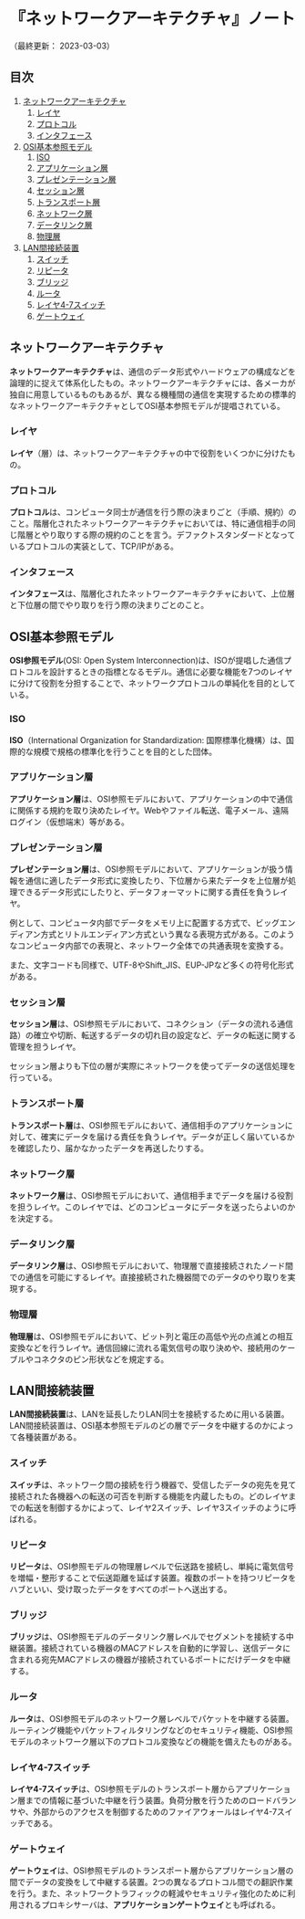 # 『ネットワークアーキテクチャ』ノート

（最終更新： 2023-03-03）


## 目次

1. [ネットワークアーキテクチャ](#ネットワークアーキテクチャ)
	1. [レイヤ](#レイヤ)
	1. [プロトコル](#プロトコル)
	1. [インタフェース](#インタフェース)
1. [OSI基本参照モデル](#osi基本参照モデル)
	1. [ISO](#iso)
	1. [アプリケーション層](#アプリケーション層)
	1. [プレゼンテーション層](#プレゼンテーション層)
	1. [セッション層](#セッション層)
	1. [トランスポート層](#トランスポート層)
	1. [ネットワーク層](#ネットワーク層)
	1. [データリンク層](#データリンク層)
	1. [物理層](#物理層)
1. [LAN間接続装置](#lan間接続装置)
	1. [スイッチ](#スイッチ)
	1. [リピータ](#リピータ)
	1. [ブリッジ](#ブリッジ)
	1. [ルータ](#ルータ)
	1. [レイヤ4-7スイッチ](#レイヤ4-7スイッチ)
	1. [ゲートウェイ](#ゲートウェイ)


## ネットワークアーキテクチャ

**ネットワークアーキテクチャ**は、通信のデータ形式やハードウェアの構成などを論理的に捉えて体系化したもの。ネットワークアーキテクチャには、各メーカが独自に用意しているものもあるが、異なる機種間の通信を実現するための標準的なネットワークアーキテクチャとしてOSI基本参照モデルが提唱されている。

### レイヤ

**レイヤ**（層）は、ネットワークアーキテクチャの中で役割をいくつかに分けたもの。

### プロトコル

**プロトコル**は、コンピュータ同士が通信を行う際の決まりごと（手順、規約）のこと。階層化されたネットワークアーキテクチャにおいては、特に通信相手の同じ階層とやり取りする際の規約のことを言う。デファクトスタンダードとなっているプロトコルの実装として、TCP/IPがある。

### インタフェース

**インタフェース**は、階層化されたネットワークアーキテクチャにおいて、上位層と下位層の間でやり取りを行う際の決まりごとのこと。


## OSI基本参照モデル

**OSI参照モデル**(OSI: Open System Interconnection)は、ISOが提唱した通信プロトコルを設計するときの指標となるモデル。通信に必要な機能を7つのレイヤに分けて役割を分担することで、ネットワークプロトコルの単純化を目的としている。

### ISO

**ISO**（International Organization for Standardization: 国際標準化機構）は、国際的な規模で規格の標準化を行うことを目的とした団体。

### アプリケーション層

**アプリケーション層**は、OSI参照モデルにおいて、アプリケーションの中で通信に関係する規約を取り決めたレイヤ。Webやファイル転送、電子メール、遠隔ログイン（仮想端末）等がある。

### プレゼンテーション層

**プレゼンテーション層**は、OSI参照モデルにおいて、アプリケーションが扱う情報を通信に適したデータ形式に変換したり、下位層から来たデータを上位層が処理できるデータ形式にしたりと、データフォーマットに関する責任を負うレイヤ。

例として、コンピュータ内部でデータをメモリ上に配置する方式で、ビッグエンディアン方式とリトルエンディアン方式という異なる表現方式がある。このようなコンピュータ内部での表現と、ネットワーク全体での共通表現を変換する。

また、文字コードも同様で、UTF-8やShift_JIS、EUP-JPなど多くの符号化形式がある。

### セッション層

**セッション層**は、OSI参照モデルにおいて、コネクション（データの流れる通信路）の確立や切断、転送するデータの切れ目の設定など、データの転送に関する管理を担うレイヤ。

セッション層よりも下位の層が実際にネットワークを使ってデータの送信処理を行っている。

### トランスポート層

**トランスポート層**は、OSI参照モデルにおいて、通信相手のアプリケーションに対して、確実にデータを届ける責任を負うレイヤ。データが正しく届いているかを確認したり、届かなかったデータを再送したりする。

### ネットワーク層

**ネットワーク層**は、OSI参照モデルにおいて、通信相手までデータを届ける役割を担うレイヤ。このレイヤでは、どのコンピュータにデータを送ったらよいのかを決定する。

### データリンク層

**データリンク層**は、OSI参照モデルにおいて、物理層で直接接続されたノード間での通信を可能にするレイヤ。直接接続された機器間でのデータのやり取りを実現する。

### 物理層

**物理層**は、OSI参照モデルにおいて、ビット列と電圧の高低や光の点滅との相互変換などを行うレイヤ。通信回線に流れる電気信号の取り決めや、接続用のケーブルやコネクタのピン形状などを規定する。


## LAN間接続装置

**LAN間接続装置**は、LANを延長したりLAN同士を接続するために用いる装置。LAN間接続装置は、OSI基本参照モデルのどの層でデータを中継するのかによって各種装置がある。

### スイッチ

**スイッチ**は、ネットワーク間の接続を行う機器で、受信したデータの宛先を見て接続された各機器への転送の可否を判断する機能を内蔵したもの。どのレイヤまでの転送を制御するかによって、レイヤ2スイッチ、レイヤ3スイッチのように呼ばれる。

### リピータ

**リピータ**は、OSI参照モデルの物理層レベルで伝送路を接続し、単純に電気信号を増幅・整形することで伝送距離を延ばす装置。複数のポートを持つリピータをハブといい、受け取ったデータをすべてのポートへ送出する。

### ブリッジ

**ブリッジ**は、OSI参照モデルのデータリンク層レベルでセグメントを接続する中継装置。接続されている機器のMACアドレスを自動的に学習し、送信データに含まれる宛先MACアドレスの機器が接続されているポートにだけデータを中継する。

### ルータ

**ルータ**は、OSI参照モデルのネットワーク層レベルでパケットを中継する装置。ルーティング機能やパケットフィルタリングなどのセキュリティ機能、OSI参照モデルのネットワーク層以下のプロトコル変換などの機能を備えたものがある。

### レイヤ4-7スイッチ

**レイヤ4-7スイッチ**は、OSI参照モデルのトランスポート層からアプリケーション層までの情報に基づいた中継を行う装置。負荷分散を行うためのロードバランサや、外部からのアクセスを制御するためのファイアウォールはレイヤ4-7スイッチである。

### ゲートウェイ

**ゲートウェイ**は、OSI参照モデルのトランスポート層からアプリケーション層の間でデータの変換をして中継する装置。2つの異なるプロトコル間での翻訳作業を行う。また、ネットワークトラフィックの軽減やセキュリティ強化のために利用されるプロキシサーバは、**アプリケーションゲートウェイ**とも呼ばれる。

